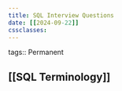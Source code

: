 ```yaml
---
title: SQL Interview Questions
date: [[2024-09-22]] 
cssclasses:
---
```

tags:: Permanent


[[SQL Terminology]]
- 